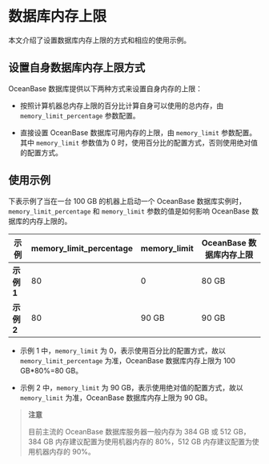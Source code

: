 数据库内存上限
============================

本文介绍了设置数据库内存上限的方式和相应的使用示例。

设置自身数据库内存上限方式
----------------------------------

OceanBase 数据库提供以下两种方式来设置自身内存的上限：

* 按照计算机器总内存上限的百分比计算自身可以使用的总内存，由 `memory_limit_percentage` 参数配置。

* 直接设置 OceanBase 数据库可用内存的上限，由 `memory_limit` 参数配置。其中 `memory_limit` 参数值为 0 时，使用百分比的配置方式，否则使用绝对值的配置方式。

使用示例
-------------------------

下表示例了当在一台 100 GB 的机器上启动一个 OceanBase 数据库实例时，`memory_limit_percentage` 和 `memory_limit` 参数的值是如何影响 OceanBase 数据库的内存上限的。

|    示例    | **memory_limit_percentage** | **memory_limit** | **OceanBase 数据库内存上限** |
|----------|-----------------------------|------------------|-----------------------|
| **示例 1** | 80                          | 0                | 80 GB                 |
| **示例 2** | 80                          | 90 GB            | 90 GB                 |

* 示例 1 中，`memory_limit` 为 0，表示使用百分比的配置方式，故以 `memory_limit_percentage` 为准，OceanBase 数据库内存上限为 100 GB\*80%=80 GB。

* 示例 2 中，`memory_limit` 为 90 GB，表示使用绝对值的配置方式，故以 `memory_limit` 为准，OceanBase 数据库内存上限为 90 GB。

>**注意**
>
>目前主流的 OceanBase 数据库服务器一般内存为 384 GB 或 512 GB，384 GB 内存建议配置为使用机器内存的 80%，512 GB 内存建议配置为使用机器内存的 90%。
